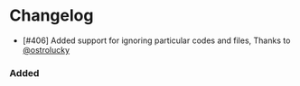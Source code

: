 # Changelog

- [#406] Added support for ignoring particular codes and files, Thanks to [@ostrolucky]

### Added

[@ostrolucky]: URL
